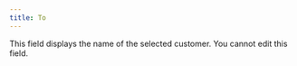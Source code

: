 ```yaml
---
title: To
---
```



This field displays the name of the selected customer. You cannot edit  this field.
